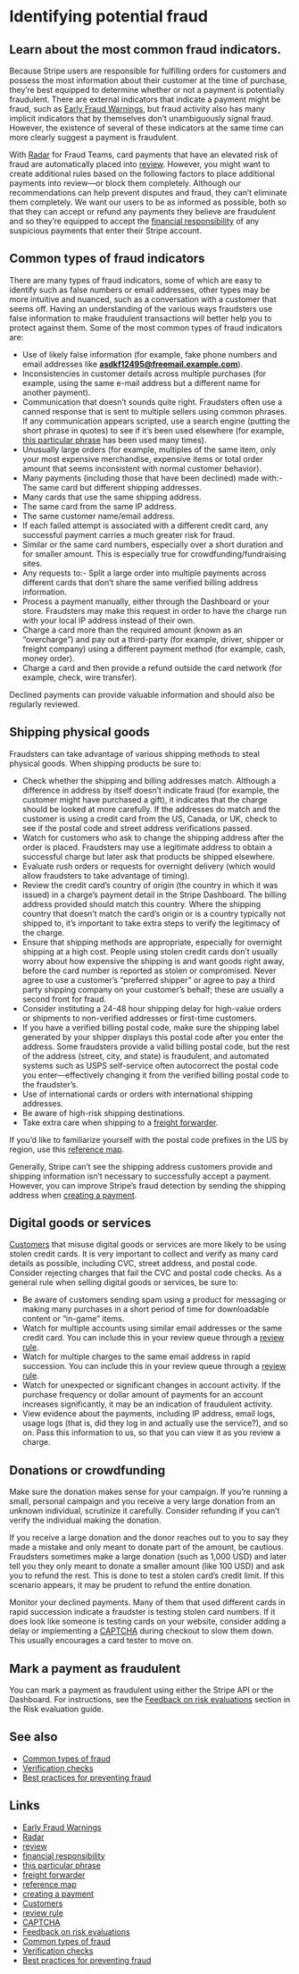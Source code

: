 # Identifying potential fraud

## Learn about the most common fraud indicators.

Because Stripe users are responsible for fulfilling orders for customers and
possess the most information about their customer at the time of purchase,
they’re best equipped to determine whether or not a payment is potentially
fraudulent. There are external indicators that indicate a payment might be
fraud, such as [Early Fraud
Warnings](https://docs.stripe.com/disputes/how-disputes-work#early-fraud-warnings),
but fraud activity also has many implicit indicators that by themselves don’t
unambiguously signal fraud. However, the existence of several of these
indicators at the same time can more clearly suggest a payment is fraudulent.

With [Radar](https://docs.stripe.com/radar) for Fraud Teams, card payments that
have an elevated risk of fraud are automatically placed into
[review](https://docs.stripe.com/radar/reviews). However, you might want to
create additional rules based on the following factors to place additional
payments into review—or block them completely. Although our recommendations can
help prevent disputes and fraud, they can’t eliminate them completely. We want
our users to be as informed as possible, both so that they can accept or refund
any payments they believe are fraudulent and so they’re equipped to accept the
[financial responsibility](https://stripe.com/terms#chargebacks) of any
suspicious payments that enter their Stripe account.

## Common types of fraud indicators

There are many types of fraud indicators, some of which are easy to identify
such as false numbers or email addresses, other types may be more intuitive and
nuanced, such as a conversation with a customer that seems off. Having an
understanding of the various ways fraudsters use false information to make
fraudulent transactions will better help you to protect against them. Some of
the most common types of fraud indicators are:

- Use of likely false information (for example, fake phone numbers and email
addresses like **asdkf12495@freemail.example.com**).
- Inconsistencies in customer details across multiple purchases (for example,
using the same e-mail address but a different name for another payment).
- Communication that doesn’t sounds quite right. Fraudsters often use a canned
response that is sent to multiple sellers using common phrases. If any
communication appears scripted, use a search engine (putting the short phrase in
quotes) to see if it’s been used elsewhere (for example, [this particular
phrase](https://www.google.com/search?sourceid=gmail&rls=gm&q=%22%20I%20%20would%20like%20to%20proceed%20with%20the%20payment.%20I%27m%20buying%20it%20for%20someone%20special%20as%20a%20gift.%20%22&gws_rd=ssl)
has been used many times).
- Unusually large orders (for example, multiples of the same item, only your
most expensive merchandise, expensive items or total order amount that seems
inconsistent with normal customer behavior).
- Many payments (including those that have been declined) made with:- The same
card but different shipping addresses.
- Many cards that use the same shipping address.
- The same card from the same IP address.
- The same customer name/email address.
- If each failed attempt is associated with a different credit card, any
successful payment carries a much greater risk for fraud.
- Similar or the same card numbers, especially over a short duration and for
smaller amount. This is especially true for crowdfunding/fundraising sites.
- Any requests to:- Split a large order into multiple payments across different
cards that don’t share the same verified billing address information.
- Process a payment manually, either through the Dashboard or your store.
Fraudsters may make this request in order to have the charge run with your local
IP address instead of their own.
- Charge a card more than the required amount (known as an “overcharge”) and pay
out a third-party (for example, driver, shipper or freight company) using a
different payment method (for example, cash, money order).
- Charge a card and then provide a refund outside the card network (for example,
check, wire transfer).

Declined payments can provide valuable information and should also be regularly
reviewed.

## Shipping physical goods

Fraudsters can take advantage of various shipping methods to steal physical
goods. When shipping products be sure to:

- Check whether the shipping and billing addresses match. Although a difference
in address by itself doesn’t indicate fraud (for example, the customer might
have purchased a gift), it indicates that the charge should be looked at more
carefully. If the addresses do match and the customer is using a credit card
from the US, Canada, or UK, check to see if the postal code and street address
verifications passed.
- Watch for customers who ask to change the shipping address after the order is
placed. Fraudsters may use a legitimate address to obtain a successful charge
but later ask that products be shipped elsewhere.
- Evaluate rush orders or requests for overnight delivery (which would allow
fraudsters to take advantage of timing).
- Review the credit card’s country of origin (the country in which it was
issued) in a charge’s payment detail in the Stripe Dashboard. The billing
address provided should match this country. Where the shipping country that
doesn’t match the card’s origin or is a country typically not shipped to, it’s
important to take extra steps to verify the legitimacy of the charge.
- Ensure that shipping methods are appropriate, especially for overnight
shipping at a high cost. People using stolen credit cards don’t usually worry
about how expensive the shipping is and want goods right away, before the card
number is reported as stolen or compromised. Never agree to use a customer’s
“preferred shipper” or agree to pay a third party shipping company on your
customer’s behalf; these are usually a second front for fraud.
- Consider instituting a 24-48 hour shipping delay for high-value orders or
shipments to non-verified addresses or first-time customers.
- If you have a verified billing postal code, make sure the shipping label
generated by your shipper displays this postal code after you enter the address.
Some fraudsters provide a valid billing postal code, but the rest of the address
(street, city, and state) is fraudulent, and automated systems such as USPS
self-service often autocorrect the postal code you enter—effectively changing it
from the verified billing postal code to the fraudster’s.
- Use of international cards or orders with international shipping addresses.
- Be aware of high-risk shipping destinations.
- Take extra care when shipping to a [freight
forwarder](http://www.forwarders.com/home/directories.html).

If you’d like to familiarize yourself with the postal code prefixes in the US by
region, use this [reference
map](http://upload.wikimedia.org/wikipedia/commons/thumb/2/24/ZIP_Code_zones.svg/1024px-ZIP_Code_zones.svg.png).

Generally, Stripe can’t see the shipping address customers provide and shipping
information isn’t necessary to successfully accept a payment. However, you can
improve Stripe’s fraud detection by sending the shipping address when [creating
a payment](https://docs.stripe.com/api/payment_intents/create).

## Digital goods or services

[Customers](https://docs.stripe.com/api/customers) that misuse digital goods or
services are more likely to be using stolen credit cards. It is very important
to collect and verify as many card details as possible, including CVC, street
address, and postal code. Consider rejecting charges that fail the CVC and
postal code checks. As a general rule when selling digital goods or services, be
sure to:

- Be aware of customers sending spam using a product for messaging or making
many purchases in a short period of time for downloadable content or “in-game”
items.
- Watch for multiple accounts using similar email addresses or the same credit
card. You can include this in your review queue through a [review
rule](https://dashboard.stripe.com/fraud/rules).
- Watch for multiple charges to the same email address in rapid succession. You
can include this in your review queue through a [review
rule](https://dashboard.stripe.com/fraud/rules).
- Watch for unexpected or significant changes in account activity. If the
purchase frequency or dollar amount of payments for an account increases
significantly, it may be an indication of fraudulent activity.
- View evidence about the payments, including IP address, email logs, usage logs
(that is, did they log in and actually use the service?), and so on. Pass this
information to us, so that you can view it as you review a charge.

## Donations or crowdfunding

Make sure the donation makes sense for your campaign. If you’re running a small,
personal campaign and you receive a very large donation from an unknown
individual, scrutinize it carefully. Consider refunding if you can’t verify the
individual making the donation.

If you receive a large donation and the donor reaches out to you to say they
made a mistake and only meant to donate part of the amount, be cautious.
Fraudsters sometimes make a large donation (such as 1,000 USD) and later tell
you they only meant to donate a smaller amount (like 100 USD) and ask you to
refund the rest. This is done to test a stolen card’s credit limit. If this
scenario appears, it may be prudent to refund the entire donation.

Monitor your declined payments. Many of them that used different cards in rapid
succession indicate a fraudster is testing stolen card numbers. If it does look
like someone is testing cards on your website, consider adding a delay or
implementing a [CAPTCHA](http://captcha.net/) during checkout to slow them down.
This usually encourages a card tester to move on.

## Mark a payment as fraudulent

You can mark a payment as fraudulent using either the Stripe API or the
Dashboard. For instructions, see the [Feedback on risk
evaluations](https://docs.stripe.com/radar/risk-evaluation#feedback-on-risk-evaluations)
section in the Risk evaluation guide.

## See also

- [Common types of
fraud](https://docs.stripe.com/disputes/prevention/fraud-types)
- [Verification
checks](https://docs.stripe.com/disputes/prevention/verification)
- [Best practices for preventing
fraud](https://docs.stripe.com/disputes/prevention/best-practices)

## Links

- [Early Fraud
Warnings](https://docs.stripe.com/disputes/how-disputes-work#early-fraud-warnings)
- [Radar](https://docs.stripe.com/radar)
- [review](https://docs.stripe.com/radar/reviews)
- [financial responsibility](https://stripe.com/terms#chargebacks)
- [this particular
phrase](https://www.google.com/search?sourceid=gmail&rls=gm&q=%22%20I%20%20would%20like%20to%20proceed%20with%20the%20payment.%20I%27m%20buying%20it%20for%20someone%20special%20as%20a%20gift.%20%22&gws_rd=ssl)
- [freight forwarder](http://www.forwarders.com/home/directories.html)
- [reference
map](http://upload.wikimedia.org/wikipedia/commons/thumb/2/24/ZIP_Code_zones.svg/1024px-ZIP_Code_zones.svg.png)
- [creating a payment](https://docs.stripe.com/api/payment_intents/create)
- [Customers](https://docs.stripe.com/api/customers)
- [review rule](https://dashboard.stripe.com/fraud/rules)
- [CAPTCHA](http://captcha.net/)
- [Feedback on risk
evaluations](https://docs.stripe.com/radar/risk-evaluation#feedback-on-risk-evaluations)
- [Common types of
fraud](https://docs.stripe.com/disputes/prevention/fraud-types)
- [Verification
checks](https://docs.stripe.com/disputes/prevention/verification)
- [Best practices for preventing
fraud](https://docs.stripe.com/disputes/prevention/best-practices)